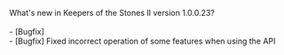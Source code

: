 What's new in Keepers of the Stones II version 1.0.0.23?<br />
<br />- [Bugfix] 
<br />- [Bugfix] Fixed incorrect operation of some features when using the API
